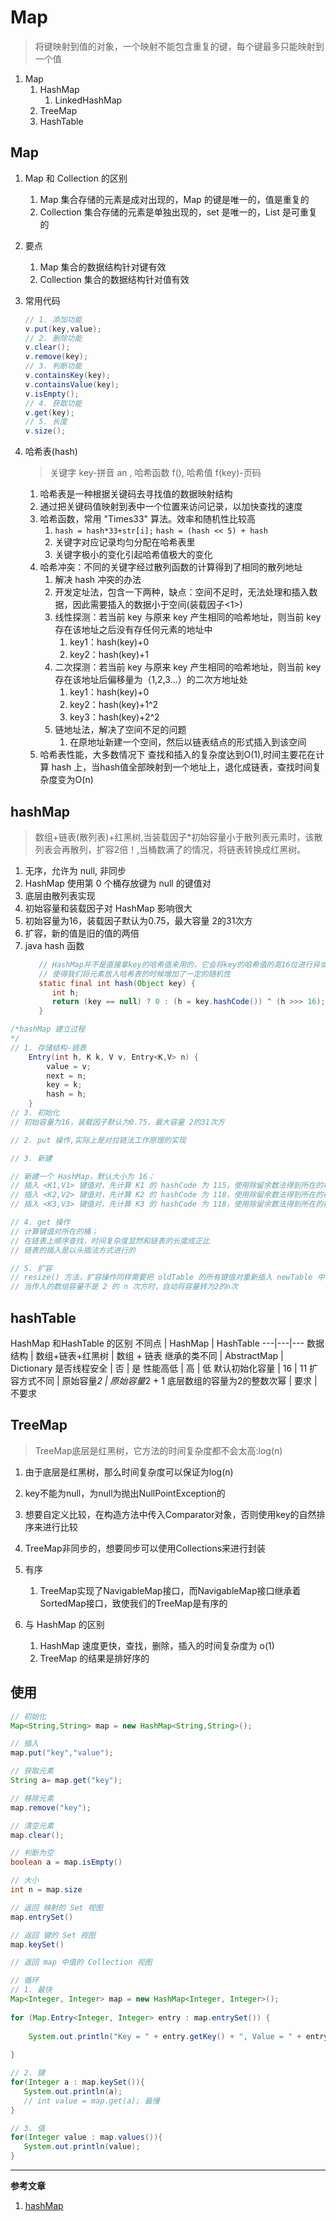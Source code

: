 # Map 

> 将键映射到值的对象，一个映射不能包含重复的键，每个键最多只能映射到一个值

1. Map
   1. HashMap
      1. LinkedHashMap 
   2. TreeMap
   3. HashTable 
   
## Map

1. Map 和 Collection 的区别
   1. Map 集合存储的元素是成对出现的，Map 的键是唯一的，值是重复的
   2. Collection 集合存储的元素是单独出现的，set 是唯一的，List 是可重复的 
2. 要点
   1. Map 集合的数据结构针对键有效
   2. Collection 集合的数据结构针对值有效

3. 常用代码
    ```java
    // 1. 添加功能
    v.put(key,value);
    // 2. 删除功能
    v.clear();
    v.remove(key);
    // 3. 判断功能
    v.containsKey(key);
    v.containsValue(key);
    v.isEmpty();
    // 4. 获取功能
    v.get(key);
    // 5. 长度
    v.size();
    ```
4. 哈希表(hash)
    > 关键字 key-拼音 an , 哈希函数 f(), 哈希值 f(key)-页码

    1. 哈希表是一种根据关键码去寻找值的数据映射结构
    2. 通过把关键码值映射到表中一个位置来访问记录，以加快查找的速度
    3. 哈希函数，常用 "Times33" 算法。效率和随机性比较高
       1. `hash = hash*33+str[i];` `hash = (hash << 5) + hash `
       2. 关键字对应记录均匀分配在哈希表里
       3. 关键字极小的变化引起哈希值极大的变化 
    4. 哈希冲突：不同的关键字经过散列函数的计算得到了相同的散列地址
       1. 解决 hash 冲突的办法
       2. 开发定址法，包含一下两种，缺点：空间不足时，无法处理和插入数据，因此需要插入的数据小于空间(装载因子<1>)   
       3. 线性探测：若当前 key 与原来 key 产生相同的哈希地址，则当前 key 存在该地址之后没有存任何元素的地址中
          1. key1：hash(key)+0
          2. key2：hash(key)+1
       4. 二次探测：若当前 key 与原来 key 产生相同的哈希地址，则当前 key 存在该地址后偏移量为（1,2,3...）的二次方地址处
          1.  key1：hash(key)+0
          2.  key2：hash(key)+1^2
          3.  key3：hash(key)+2^2
       5. 链地址法，解决了空间不足的问题
          1. 在原地址新建一个空间，然后以链表结点的形式插入到该空间
    5. 哈希表性能，大多数情况下 查找和插入的复杂度达到O(1),时间主要花在计算 hash 上，当hash值全部映射到一个地址上，退化成链表，查找时间复杂度变为O(n)

## hashMap

> 数组+链表(散列表)+红黑树,当装载因子*初始容量小于散列表元素时，该散列表会再散列，扩容2倍！,当桶数满了的情况，将链表转换成红黑树。

1. 无序，允许为 null, 非同步
2. HashMap 使用第 0 个桶存放键为 null 的键值对
3. 底层由散列表实现
4. 初始容量和装载因子对 HashMap 影响很大
5. 初始容量为16，装载因子默认为0.75，最大容量 2的31次方
6. 扩容，新的值是旧的值的两倍
7. java hash 函数
   ```java
      // HashMap并不是直接拿key的哈希值来用的，它会将key的哈希值的高16位进行异或操作，
      // 使得我们将元素放入哈希表的时候增加了一定的随机性
      static final int hash(Object key) {
         int h;
         return (key == null) ? 0 : (h = key.hashCode()) ^ (h >>> 16); // 增加随机性较少碰撞冲突的可能性
      }
   ```
```java
/*hashMap 建立过程
*/
// 1. 存储结构-链表
    Entry(int h, K k, V v, Entry<K,V> n) {
        value = v;
        next = n;
        key = k;
        hash = h;
    }
// 3. 初始化
// 初始容量为16，装载因子默认为0.75，最大容量 2的31次方

// 2. put 操作,实际上是对拉链法工作原理的实现

// 3. 新建

// 新建一个 HashMap，默认大小为 16；
// 插入 <K1,V1> 键值对，先计算 K1 的 hashCode 为 115，使用除留余数法得到所在的桶下标 115%16=3。
// 插入 <K2,V2> 键值对，先计算 K2 的 hashCode 为 118，使用除留余数法得到所在的桶下标 118%16=6。
// 插入 <K3,V3> 键值对，先计算 K3 的 hashCode 为 118，使用除留余数法得到所在的桶下标 118%16=6，插在 <K2,V2> 前面。

// 4. get 操作
// 计算键值对所在的桶；
// 在链表上顺序查找，时间复杂度显然和链表的长度成正比
// 链表的插入是以头插法方式进行的

// 5. 扩容
// resize() 方法，扩容操作同样需要把 oldTable 的所有键值对重新插入 newTable 中，因此这一步是很费时的。
// 当传入的数组容量不是 2 的 n 次方时，自动将容量转为2的n次

```

## hashTable

HashMap 和HashTable 的区别
不同点 | HashMap | HashTable
---|---|---
数据结构 | 数组+链表+红黑树 | 数组 + 链表
继承的类不同 | AbstractMap | Dictionary
是否线程安全 | 否 | 是
性能高低 | 高 | 低
默认初始化容量 | 16 | 11
扩容方式不同 | 原始容量*2 | 原始容量*2 + 1
底层数组的容量为2的整数次幂 | 要求 | 不要求


## TreeMap

> TreeMap底层是红黑树，它方法的时间复杂度都不会太高:log(n)

1. 由于底层是红黑树，那么时间复杂度可以保证为log(n)

2. key不能为null，为null为抛出NullPointException的

3. 想要自定义比较，在构造方法中传入Comparator对象，否则使用key的自然排序来进行比较

4. TreeMap非同步的，想要同步可以使用Collections来进行封装

5. 有序
   1. TreeMap实现了NavigableMap接口，而NavigableMap接口继承着SortedMap接口，致使我们的TreeMap是有序的 
6. 与 HashMap 的区别
   1. HashMap 速度更快，查找，删除，插入的时间复杂度为 o(1)
   2. TreeMap 的结果是排好序的 


## 使用

```java
// 初始化
Map<String,String> map = new HashMap<String,String>();

// 插入
map.put("key","value");

// 获取元素
String a= map.get("key");

// 移除元素
map.remove("key");

// 清空元素
map.clear();

// 判断为空
boolean a = map.isEmpty()

// 大小
int n = map.size

// 返回 映射的 Set 视图
map.entrySet()

// 返回 键的 Set 视图
map.keySet()

// 返回 map 中值的 Collection 视图

// 循环
// 1. 最快
Map<Integer, Integer> map = new HashMap<Integer, Integer>();
 
for (Map.Entry<Integer, Integer> entry : map.entrySet()) {
 
    System.out.println("Key = " + entry.getKey() + ", Value = " + entry.getValue());
 
}

// 2. 键
for(Integer a : map.keySet()){
   System.out.println(a);
   // int value = map.get(a); 最慢
}

// 3. 值
for(Integer value : map.values()){
   System.out.println(value);
}
```

---
**参考文章**

1. [hashMap](https://mp.weixin.qq.com/s?__biz=MzI4Njg5MDA5NA==&mid=2247484139&idx=1&sn=bb73ac07081edabeaa199d973c3cc2b0&chksm=ebd743eadca0cafc532f298b6ab98b08205e87e37af6a6a2d33f5f2acaae245057fa01bd93f4#rd)









